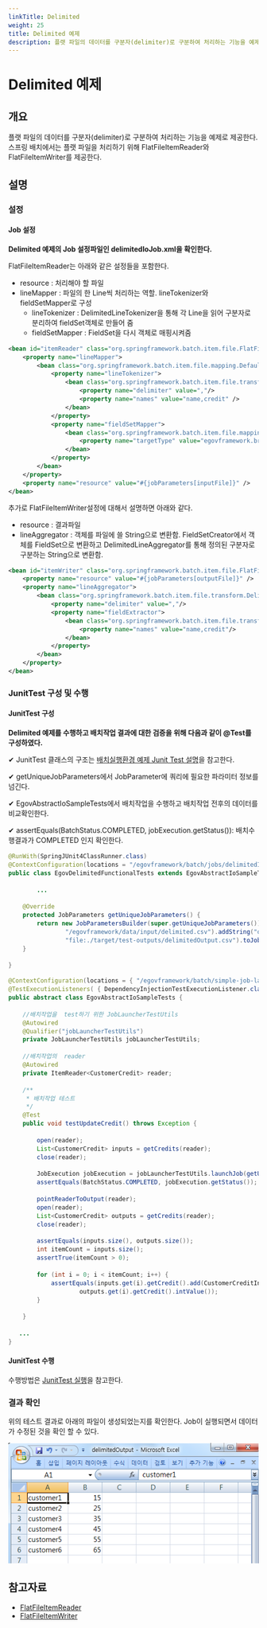 ```yaml
---
linkTitle: Delimited
weight: 25
title: Delimited 예제
description: 플랫 파일의 데이터를 구분자(delimiter)로 구분하여 처리하는 기능을 예제로 제공한다. 스프링 배치에서는 플랫 파일을 처리하기 위해 FlatFileItemReader와 FlatFileItemWriter를 제공한다.
---
```

# Delimited 예제

## 개요
플랫 파일의 데이터를 구분자(delimiter)로 구분하여 처리하는 기능을 예제로 제공한다. 스프링 배치에서는 플랫 파일을 처리하기 위해 FlatFileItemReader와 FlatFileItemWriter를 제공한다.

## 설명
### 설정
#### Job 설정
<b>Delimited 예제의 Job 설정파일인 delimitedIoJob.xml을 확인한다.</b>

FlatFileItemReader는 아래와 같은 설정들을 포함한다.

- resource : 처리해야 할 파일
- lineMapper : 파일의 한 Line씩 처리하는 역할. lineTokenizer와 fieldSetMapper로 구성
  - lineTokenizer : DelimitedLineTokenizer을 통해 각 Line을 읽어 구분자로 분리하여 fieldSet객체로 만들어 줌
  - fieldSetMapper : FieldSet을 다시 객체로 매핑시켜줌

```xml
<bean id="itemReader" class="org.springframework.batch.item.file.FlatFileItemReader" scope="step">
	<property name="lineMapper">
		<bean class="org.springframework.batch.item.file.mapping.DefaultLineMapper">
			<property name="lineTokenizer">
				<bean class="org.springframework.batch.item.file.transform.DelimitedLineTokenizer">
					<property name="delimiter" value=","/>
					<property name="names" value="name,credit" />
				</bean>
			</property>
			<property name="fieldSetMapper">
				<bean class="org.springframework.batch.item.file.mapping.BeanWrapperFieldSetMapper">
					<property name="targetType" value="egovframework.brte.sample.common.domain.trade.CustomerCredit" />	
				</bean>
			</property>
		</bean>
	</property>
	<property name="resource" value="#{jobParameters[inputFile]}" />
</bean>
```

추가로 FlatFileItemWriter설정에 대해서 설명하면 아래와 같다.

- resource : 결과파일
- lineAggregator : 객체를 파일에 쓸 String으로 변환함. FieldSetCreator에서 객체를 FieldSet으로 변환하고 DelimitedLineAggregator를 통해 정의된 구분자로 구분하는 String으로 변환함.

```xml
<bean id="itemWriter" class="org.springframework.batch.item.file.FlatFileItemWriter" scope="step">
	<property name="resource" value="#{jobParameters[outputFile]}" />
	<property name="lineAggregator">
		<bean class="org.springframework.batch.item.file.transform.DelimitedLineAggregator">
			<property name="delimiter" value=","/>
			<property name="fieldExtractor">
				<bean class="org.springframework.batch.item.file.transform.BeanWrapperFieldExtractor">
					<property name="names" value="name,credit"/>					
				</bean>
			</property>
		</bean>
	</property>
</bean>
```

### JunitTest 구성 및 수행
#### JunitTest 구성
<b>Delimited 예제를 수행하고 배치작업 결과에 대한 검증을 위해 다음과 같이 @Test를 구성하였다.</b>

✔ JunitTest 클래스의 구조는 [배치실행환경 예제 Junit Test 설명](../../runtime-example/individual-example/batch-layer/batch-example-run_junit_test.md)을 참고한다.

✔ getUniqueJobParameters에서 JobParameter에 쿼리에 필요한 파라미터 정보를 넘긴다.

✔ EgovAbstractIoSampleTests에서 배치작업을 수행하고 배치작업 전후의 데이터를 비교확인한다.

✔ assertEquals(BatchStatus.COMPLETED, jobExecution.getStatus()): 배치수행결과가 COMPLETED 인지 확인한다.

```java
@RunWith(SpringJUnit4ClassRunner.class)
@ContextConfiguration(locations = "/egovframework/batch/jobs/delimitedIoJob.xml")
public class EgovDelimitedFunctionalTests extends EgovAbstractIoSampleTests {
 
        ...
 
	@Override
	protected JobParameters getUniqueJobParameters() {
		return new JobParametersBuilder(super.getUniqueJobParameters()).addString("inputFile",
				"/egovframework/data/input/delimited.csv").addString("outputFile",
				"file:./target/test-outputs/delimitedOutput.csv").toJobParameters();
	}
 
}
```

```java
@ContextConfiguration(locations = { "/egovframework/batch/simple-job-launcher-context.xml", "/egovframework/batch/job-runner-context.xml"})
@TestExecutionListeners( { DependencyInjectionTestExecutionListener.class, StepScopeTestExecutionListener.class })
public abstract class EgovAbstractIoSampleTests {
 
	//배치작업을  test하기 위한 JobLauncherTestUtils
	@Autowired
	@Qualifier("jobLauncherTestUtils")
	private JobLauncherTestUtils jobLauncherTestUtils;
 
	//배치작업의  reader
	@Autowired
	private ItemReader<CustomerCredit> reader;
 
	/**
	 * 배치작업 테스트
	 */
	@Test
	public void testUpdateCredit() throws Exception {
 
		open(reader);
		List<CustomerCredit> inputs = getCredits(reader);
		close(reader);
 
		JobExecution jobExecution = jobLauncherTestUtils.launchJob(getUniqueJobParameters());
		assertEquals(BatchStatus.COMPLETED, jobExecution.getStatus());
 
		pointReaderToOutput(reader);
		open(reader);
		List<CustomerCredit> outputs = getCredits(reader);
		close(reader);
 
		assertEquals(inputs.size(), outputs.size());
		int itemCount = inputs.size();
		assertTrue(itemCount > 0);
 
		for (int i = 0; i < itemCount; i++) {
			assertEquals(inputs.get(i).getCredit().add(CustomerCreditIncreaseProcessor.FIXED_AMOUNT).intValue(),
					outputs.get(i).getCredit().intValue());
		}
 
	}
 
   ...
}
```

#### JunitTest 수행
수행방법은 [JunitTest 실행](https://www.egovframe.go.kr/wiki/doku.php?id=egovframework:dev2:tst:test_case)을 참고한다.

### 결과 확인
위의 테스트 결과로 아래의 파일이 생성되었는지를 확인한다. Job이 실행되면서 데이터가 수정된 것을 확인 할 수 있다.

![delimited_data](./images/delimited_data.png)

## 참고자료
- [FlatFileItemReader](../../egovframe-runtime/batch-layer/batch-core-item_reader.md)
- [FlatFileItemWriter](../../egovframe-runtime/batch-layer/batch-core-item_writer.md)